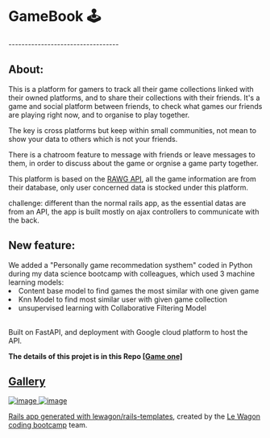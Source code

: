 
<h1>GameBook 🕹️ </h1>
----------------------------------

<h2>About:</h2>
This is a platform for gamers to track all their game collections linked with their owned platforms, and to share their collections with their friends. It's a game and social platform between friends, to check what games our friends are playing right now, and to organise to play together. 

The key is cross platforms but keep within small communities, not mean to show your data to others which is not your friends.

There is a chatroom feature to message with friends or leave messages to them, in order to discuss about the game or orgnise a game party together.

This platform is based on the [RAWG API](https://rawg.io/apidocs), all the game information are from their database, only user concerned data is stocked under this platform.

challenge: different than the normal rails app, as the essential datas are from an API, the app is built mostly on ajax controllers to communicate with the back.

<h2>New feature: </h2> 
We added a "Personally game recommedation systhem" coded in Python during my data science bootcamp with colleagues, which used 3 machine learning models: 
  <li>Content base model to find games the most similar with one given game</li>
  <li>Knn Model to find most similar user with given game collection</li>
  <li>unsupervised learning with Collaborative Filtering Model </li>
  <br>

Built on FastAPI, and deployment with Google cloud platform to host the API.

<strong>The details of this projet is in this Repo <a href="https://github.com/Agnes-Lain/game_one">[Game one]</strong>

<h2>Gallery</h2>

![image](https://github.com/Agnes-Lain/Gamebook/assets/60975663/b093e1b1-9072-4209-b4a6-3ac5f874c403)
![image](https://github.com/Agnes-Lain/Gamebook/assets/60975663/64d9e67c-34f7-427d-80f4-4d0b3d0311b4)

Rails app generated with [lewagon/rails-templates](https://github.com/lewagon/rails-templates), created by the [Le Wagon coding bootcamp](https://www.lewagon.com) team.
